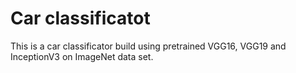 # Car classificatot
This is a car classificator build using pretrained VGG16, VGG19 and InceptionV3 on ImageNet data set.
